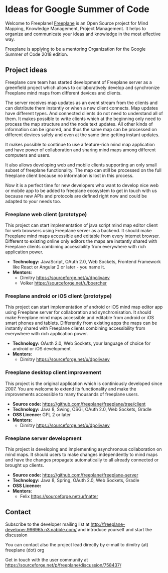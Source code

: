 # Ideas for Google Summer of Code

Welcome to Freeplane!
[Freeplane](https://sourceforge.net/projects/freeplane) is an Open Source project for Mind Mapping, Knowledge Management, Project Management.
It helps to organize and communicate your ideas and knowledge in the most effective way.

Freeplane is applying to be a mentoring Organization for the Google Summer of Code 2018 edition.

## Project ideas

Freeplane core team has started development of Freeplane server as a greenfield project which allows to collaboratively develop and synchronize Freeplane mind maps from different devices and clients.

The server receives map updates as an event stream from the clients and can distribute them instantly or when a new client connects. Map updates have different types. And connected clients do not need to understand all of them. It makes possible to write clients which at the beginning only need to process the map structure and the node text updates. All other kinds of information can be ignored, and thus the same map can be processed on different devices safely and even at the same time getting instant updates.

It makes possible to continue to use a feature-rich mind map application and have power of collaboration and sharing mind maps among different computers and users.

It also allows developing web and mobile clients supporting an only small subset of freeplane functionality. The map can still be processed on the full freeplane client because no information is lost in this process.

Now it is a perfect time for new developers who want to develop nice web or mobile app to be added to freeplane ecosystem to get in touch with us because new APIs and protocols are defined right now and could be adapted to your needs too.

### Freeplane web client (prototype)
This project can start implementation of java script mind map editor client for web browsers using Freeplane server as a backend. It should make Freeplane mind maps accessible and editable from every internet browser. Different to existing online only editors the maps are instantly shared with Freeplane clients combining accessibility from everywhere with rich application power.

  * **Technology:** JavaScript, OAuth 2.0, Web Sockets, Frontend Framework like React or Angular 2 or later - you name it.
  * **Mentors**:
    * Dimitry https://sourceforge.net/u/dpolivaev
    * Volker https://sourceforge.net/u/boercher

### Freeplane android or iOS client (prototype)
This project can start implementation of android or iOS mind map editor app using Freeplane server for collaboration and synchronisation. It should make Freeplane mind maps accessible and editable from android or iOS smart phones and tablets. Differently from existing apps the maps can be instantly shared with Freeplane clients combining accessibility from everywhere with rich application power.

  * **Technology:** OAuth 2.0, Web Sockets, your language of choice for android or iOS development
  * **Mentors**:
    * Dimitry https://sourceforge.net/u/dpolivaev


### Freeplane desktop client improvement
This project is the original application which is continiously developed since 2007. You are welcome to extend its functionality and make the improvements accessible to many thousands of freeplane users.

  * **Source code:**  https://github.com/freeplane/freeplane/tree/client
  * **Technology:** Java 8, Swing, OSGi, OAuth 2.0, Web Sockets, Gradle
  * **OSS Licence:** GPL 2 or later
  * **Mentors**:
    * Dimitry https://sourceforge.net/u/dpolivaev

### Freeplane server development
This project is developing and implementing asynchronous collaboration on mind maps. It should users to make changes independently to mind maps and have the changes propagate automatically to all already connected or brought up clients.

  * **Source code:**  https://github.com/freeplane/freeplane-server
  * **Technology:** Java 8, Spring, OAuth 2.0, Web Sockets, Gradle
  * **OSS Licence:**
  * **Mentors**:
    * Felix https://sourceforge.net/u/fnatter


## Contact

Subscribe to the developer mailing list at http://freeplane-developer.996965.n3.nabble.com/ and introduce yourself and start the discussion

You can contact also the project lead directly by e-mail to dimitry (at) freeplane (dot) org

Get in touch with the user community at https://sourceforge.net/p/freeplane/discussion/758437/
